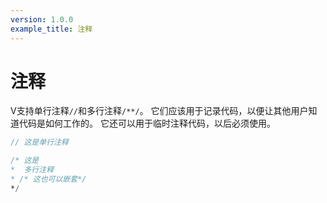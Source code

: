 ```yaml
---
version: 1.0.0
example_title: 注释
---
```


# 注释

V支持单行注释`//`和多行注释`/**/`。
它们应该用于记录代码，以便让其他用户知道代码是如何工作的。
它还可以用于临时注释代码，以后必须使用。

```v
// 这是单行注释

/* 这是
*  多行注释
* /* 这也可以嵌套*/
*/
```
